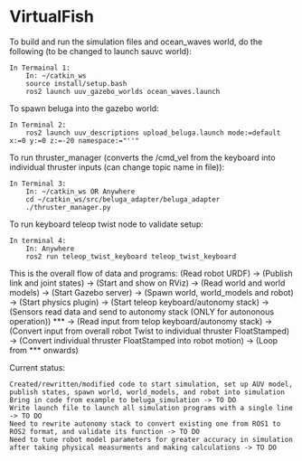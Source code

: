 # VirtualFish

To build and run the simulation files and ocean_waves world, do the following (to be changed to launch sauvc world):

    In Termainal 1:
        In: ~/catkin_ws
        source install/setup.bash
        ros2 launch uuv_gazebo_worlds ocean_waves.launch    

To spawn beluga into the gazebo world:

    In Terminal 2:
        ros2 launch uuv_descriptions upload_beluga.launch mode:=default x:=0 y:=0 z:=-20 namespace:="''" 

To run thruster_manager (converts the /cmd_vel from the keyboard into individual thruster inputs (can change topic name in file)):

    In Terminal 3:
        In: ~/catkin_ws OR Anywhere
        cd ~/catkin_ws/src/beluga_adapter/beluga_adapter
        ./thruster_manager.py

To run keyboard teleop twist node to validate setup:

    In terminal 4:
        In: Anywhere
        ros2 run teleop_twist_keyboard teleop_twist_keyboard

This is the overall flow of data and programs: (Read robot URDF) -> (Publish link and joint states) -> (Start and show on RViz) -> (Read world and world models) -> (Start Gazebo server) -> (Spawn world, world_models and robot) -> (Start physics plugin) -> (Start teleop keyboard/autonomy stack) -> (Sensors read data and send to autonomy stack (ONLY for autononous operation)) *** -> (Read input from telop keyboard/autonomy stack) -> (Convert input from overall robot Twist to individual thruster FloatStamped) -> (Convert individual thruster FloatStamped into robot motion) -> (Loop from *** onwards)

Current status:

    Created/rewritten/modified code to start simulation, set up AUV model, publish states, spawn world, world_models, and robot into simulation
    Bring in code from example to beluga_simulation -> TO DO
    Write launch file to launch all simulation programs with a single line -> TO DO
    Need to rewrite autonomy stack to convert existing one from ROS1 to ROS2 format, and validate its function -> TO DO
    Need to tune robot model parameters for greater accuracy in simulation after taking physical measurments and making calculations -> TO DO


